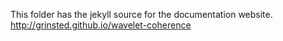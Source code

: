 This folder has the jekyll source for the documentation website. http://grinsted.github.io/wavelet-coherence 

